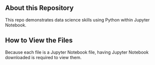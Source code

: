 ## About this Repository
This repo demonstrates data science skills using Python within Jupyter Notebook.

## How to View the Files
Because each file is a Jupyter Notebook file, having Jupyter Notebook downloaded is required to view them.
